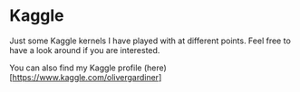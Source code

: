 # Kaggle
Just some Kaggle kernels I have played with at different points.
Feel free to have a look around if you are interested. 

You can also find my Kaggle profile (here)[https://www.kaggle.com/olivergardiner]
